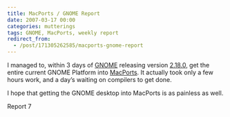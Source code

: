 ```yaml
---
title: MacPorts / GNOME Report
date: 2007-03-17 00:00
categories: mutterings
tags: GNOME, MacPorts, weekly report
redirect_from:
  - /post/171305262585/macports-gnome-report
---
```

I managed to, within 3 days of [GNOME](http://www.gnome.org) releasing version [2.18.0](http://www.gnome.org/start/2.18), get the entire current GNOME Platform into [MacPorts](http://www.macports.org). It actually took only a few hours work, and a day&rsquo;s waiting on compilers to get done.

I hope that getting the GNOME desktop into MacPorts is as painless as well.

Report 7
